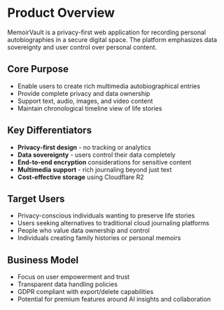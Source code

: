# Product Overview

MemoirVault is a privacy-first web application for recording personal autobiographies in a secure digital space. The platform emphasizes data sovereignty and user control over personal content.

## Core Purpose
- Enable users to create rich multimedia autobiographical entries
- Provide complete privacy and data ownership
- Support text, audio, images, and video content
- Maintain chronological timeline view of life stories

## Key Differentiators
- **Privacy-first design** - no tracking or analytics
- **Data sovereignty** - users control their data completely
- **End-to-end encryption** considerations for sensitive content
- **Multimedia support** - rich journaling beyond just text
- **Cost-effective storage** using Cloudflare R2

## Target Users
- Privacy-conscious individuals wanting to preserve life stories
- Users seeking alternatives to traditional cloud journaling platforms
- People who value data ownership and control
- Individuals creating family histories or personal memoirs

## Business Model
- Focus on user empowerment and trust
- Transparent data handling policies
- GDPR compliant with export/delete capabilities
- Potential for premium features around AI insights and collaboration